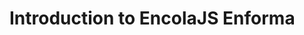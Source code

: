 # Introduction to EncolaJS Enforma

<!-- 
This page should provide:
1. A high-level overview of the library
2. Key features and benefits
3. When to use EncolaJS Enforma vs. alternatives
4. A simple example to demonstrate the core value proposition
5. Links to next steps for getting started
-->